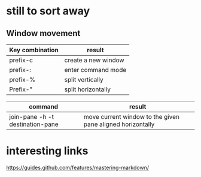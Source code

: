 # still to sort away
## Window movement
Key combination | result
----------------|----------------------
prefix-c | create a new window
prefix-: | enter command mode
prefix-% | split vertically 
Prefix-" | split horizontally 

command | result
---------------------------------|----------------------
join-pane -h -t destination-pane | move current window to the given pane aligned horizontally



# interesting links
https://guides.github.com/features/mastering-markdown/
